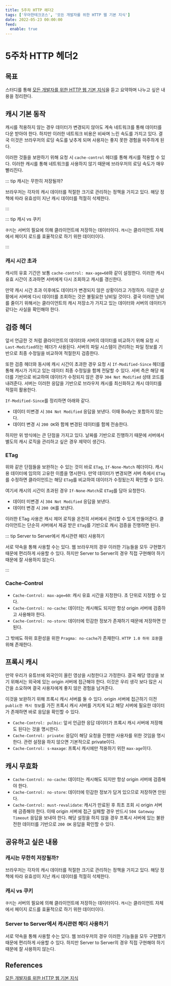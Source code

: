 ```yaml
---
title: 5주차 HTTP 헤더2
tags: ['우아한테크코스', '모든 개발자를 위한 HTTP 웹 기본 지식']
date: 2022-05-23 00:00:00
feed:
  enable: true
---
```


# 5주차 HTTP 헤더2

<CenterImage image-src=https://user-images.githubusercontent.com/59357153/152970395-a31c8134-fc89-449f-b4dc-441e03df929c.png />

## 목표

스터디를 통해 [모든 개발자를 위한 HTTP 웹 기본 지식](https://www.inflearn.com/course/http-%EC%9B%B9-%EB%84%A4%ED%8A%B8%EC%9B%8C%ED%81%AC)을 듣고 요약하며 나누고 싶은 내용을 정리한다.

## 캐시 기본 동작

캐시를 적용하지 않는 경우 데이터가 변경되지 않아도 계속 네트워크를 통해 데이터를 다운 받아야 한다. 하지만 이러한 네트워크 비용은 비싸며 느린 속도를 가지고 있다. 결국 이것은 브라우저의 로딩 속도를 낮추게 되며 사용자는 좋지 못한 경험을 마주하게 된다.

이러한 것들을 보완하기 위해 요청 시 `cache-control` 헤더를 통해 캐시를 적용할 수 있다. 이러한 캐시를 통해 네트워크를 사용하지 않기 때문에 브라우저의 로딩 속도가 매우 빨리진다.

::: tip 캐시는 무한히 저장될까?

브라우저는 각자의 캐시 데이터를 적절한 크기로 관리하는 정책을 가지고 있다. 해당 정책에 따라 유효성이 지난 캐시 데이터를 적절히 삭제한다.

:::

::: tip 캐시 vs 쿠키

`쿠키`는 서버의 필요에 의해 클라이언트에 저장하는 데이터이다. `캐시`는 클라이언트 자체에서 페이지 로드를 효율적으로 하기 위한 데이터이다.

:::

### 캐시 시간 초과

캐시의 유효 기간은 보통 `cache-control: max-age=60`와 같이 설정한다. 이러한 캐시 유효 시간이 초과하면 서버에게 다시 조회하고 캐시를 갱신한다.

만약 캐시 시간 초과 이후에도 데이터가 변경되지 않은 상황이라고 가정하자. 이같은 상황에서 서버에 다시 데이터를 조회하는 것은 불필요한 낭비일 것이다. 결국 이러한 낭비를 줄이기 위해서는 클라이언트의 캐시 저장소가 가지고 있는 데이터와 서버의 데이터가 같다는 사실을 확인해야 한다.

## 검증 헤더

앞서 언급한 것 처럼 클라이언트의 데이터와 서버의 데이터를 비교하기 위해 요청 시 `Last-Modified`라는 헤더가 사용된다. 서버의 파일 시스템이 관리하는 파일 정보를 기반으로 최종 수정일을 비교하여 적절한지 검증한다.

또한 검증 헤더와 동시에 캐시 시간이 초과한 경우 요청 시 `If-Modified-Since` 헤더를 통해 캐시가 가지고 있는 데이터 최종 수정일을 함께 전달할 수 있다. 서버 측은 해당 헤더를 기반으로 비교하여 데이터가 수정되지 않은 경우 `304 Not Modified` 상태 코드를 내려준다. 서버는 이러한 응답을 기반으로 브라우저 캐시를 최신화하고 캐시 데이터를 적절히 활용한다.

`If-Modified-Since`를 정리하면 아래와 같다.

 * 데이터 미변경 시 `304 Not Modified` 응답을 보낸다. 이때 Body는 포함하지 않는다.
 * 데이터 변경 시 `200 OK`와 함께 변경된 데이터를 함께 전송한다.

하지만 위 방식에는 큰 단점을 가지고 있다. 날짜를 기반으로 진행하기 때문에 서버에서 별도의 캐시 로직을 관리하고 싶은 경우 제약이 생긴다.

### ETag

위와 같은 단점들을 보완하는 수 있는 것이 바로 `ETag`, `If-None-Match` 헤더이다. 캐시용 데이터에 임의의 고유한 이름을 명시한다. 만약 데이터가 변경되면 서버 측에서 `ETag`를 수정하면 클라이언트는 해당 `ETag`를 비교하여 데이터가 수정됬는지 확인할 수 있다.

여기셔 캐시의 시간이 초과된 경우 `If-None-Match`로 `ETag`를 담아 요청한다.

 * 데이터 미변경 시 `304 Not Modified` 응답을 보낸다.
 * 데이터 변경 시 `200 OK`를 보낸다.

이러한 ETag 사용은 캐시 제어 로직을 온전히 서버에서 관리할 수 있게 만들어준다. 클라이언트는 단순히 서버에서 제공 받은 `ETag`를 기반으로 캐시 검증을 진행하면 된다.

::: tip Server to Server에서 캐시관련 헤더 사용하기

서로 약속을 통해 사용할 수는 있다. 웹 브라우저의 경우 이러한 기능들을 모두 구현했기 때문에 편리하게 사용할 수 있다. 하지만 Server to Server의 경우 직접 구현해야 하기 때문에 잘 사용하지 않는다.

:::

### Cache-Control

 * `Cache-Control: max-age=60`: 캐시 유효 시간을 지정한다. 초 단위로 지정할 수 있다.
 * `Cache-Control: no-cache`: 데이터는 캐시해도 되지만 항상 origin 서버에 검증하고 사용해야 한다.
 * `Cache-Control: no-store`: 데이터에 민감한 정보가 존재하기 때문에 저장하면 안된다.

그 밖에도 하위 호환성을 위한 `Pragma: no-cache`가 존재한다. `HTTP 1.0 하위 호환`을 위해 존재한다.

## 프록시 캐시

만약 우리가 유튜브에 외국인이 올린 영상을 시청한다고 가정한다. 결국 해당 영상을 보기 위해서는 외국에 있는 origin 서버에 접근해야 한다. 이것은 우리 생각 보다 많은 시간을 소요하며 결국 사용자에게 좋지 않은 경험을 남겨준다.

이것을 보완하기 위해 프록시 캐시 서버를 둘 수 있다. origin 서버에 접근하기 이전 `public한 캐시 정보`를 가진 프록시 캐시 서버를 거치게 되고 해당 서버에 필요한 데이터가 존재하면 바로 응답을 확인할 수 있다.

 * `Cache-Control: pulbic`: 앞서 언급한 응답 데이터가 프록시 캐시 서버에 저장해도 된다는 것을 명시한다.
 * `Cache-Control: private`: 응답이 해당 요청을 진행한 사용자를 위한 것임을 명시한다. 관련 설정을 하지 않으면 기본적으로 private이다.
 * `Cache-Control: s-maxage`: 프록시 캐시에만 적용하기 위한 `max-age`이다.

## 캐시 무효화

 * `Cache-Control: no-cache`: 데이터는 캐시해도 되지만 항상 origin 서버에 검증해야 한다.
 * `Cache-Control: no-store`: 데이터에 민감한 정보가 담겨 있으므로 저장하면 안된다.
 * `Cache-Control: must-revalidate`: 캐시가 만료된 후 최초 조회 시 origin 서버에 금증해야 한다. 이때 origin 서버에 접근 실패할 경우 반드시 `504 Gateway Timeout` 응답을 보내야 한다. 해당 설정을 하지 않을 경우 프록시 서버에 있는 불완전한 데이터를 기반으로 `200 OK` 응답을 확인할 수 있다.

## 공유하고 싶은 내용

### 캐시는 무한히 저장될까?

브라우저는 각자의 캐시 데이터를 적절한 크기로 관리하는 정책을 가지고 있다. 해당 정책에 따라 유효성이 지난 캐시 데이터를 적절히 삭제한다.

### 캐시 vs 쿠키

`쿠키`는 서버의 필요에 의해 클라이언트에 저장하는 데이터이다. `캐시`는 클라이언트 자체에서 페이지 로드를 효율적으로 하기 위한 데이터이다.

### Server to Server에서 캐시관련 헤더 사용하기

서로 약속을 통해 사용할 수는 있다. 웹 브라우저의 경우 이러한 기능들을 모두 구현했기 때문에 편리하게 사용할 수 있다. 하지만 Server to Server의 경우 직접 구현해야 하기 때문에 잘 사용하지 않는다.

## References

[모든 개발자를 위한 HTTP 웹 기본 지식](https://www.inflearn.com/course/http-%EC%9B%B9-%EB%84%A4%ED%8A%B8%EC%9B%8C%ED%81%AC)<br>

<TagLinks />
